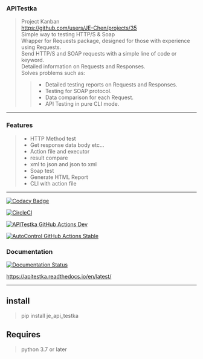 ### APITestka
> Project Kanban \
> https://github.com/users/JE-Chen/projects/35 \
> Simple way to testing HTTP/S & Soap \
> Wrapper for Requests package, designed for those with experience using Requests. \
> Send HTTP/S and SOAP requests with a simple line of code or keyword. \
> Detailed information on Requests and Responses. \
> Solves problems such as:
>> * Detailed testing reports on Requests and Responses.
>> * Testing for SOAP protocol.
>> * Data comparison for each Request.
>> * API Testing in pure CLI mode.
---
### Features

>* HTTP Method test
>* Get response data body etc...
>* Action file and executor
>* result compare
>* xml to json and json to xml
>* Soap test
>* Generate HTML Report
>* CLI with action file

---

[![Codacy Badge](https://app.codacy.com/project/badge/Grade/f243c4edfc1f4aa3ac87752e3e86b399)](https://www.codacy.com/gh/JE-Chen/APITestka/dashboard?utm_source=github.com&amp;utm_medium=referral&amp;utm_content=JE-Chen/APITestka&amp;utm_campaign=Badge_Grade)

[![CircleCI](https://dl.circleci.com/status-badge/img/gh/Integrated-Testing-Environment/APITestka/tree/main.svg?style=svg)](https://dl.circleci.com/status-badge/redirect/gh/Integrated-Testing-Environment/APITestka/tree/main)

[![APITestka GitHub Actions Dev](https://github.com/JE-Chen/APITestka/actions/workflows/api-testka-github-actions_dev.yml/badge.svg)](https://github.com/JE-Chen/APITestka/actions/workflows/api-testka-github-actions_dev.yml)

[![AutoControl GitHub Actions Stable](https://github.com/JE-Chen/APITestka/actions/workflows/api-testka-github-actions_stable.yml/badge.svg)](https://github.com/JE-Chen/APITestka/actions/workflows/api-testka-github-actions_stable.yml)

### Documentation

[![Documentation Status](https://readthedocs.org/projects/apitestka/badge/?version=latest)](https://apitestka.readthedocs.io/en/latest/?badge=latest)

https://apitestka.readthedocs.io/en/latest/

---

## install
> pip install je_api_testka


## Requires
> python 3.7 or later